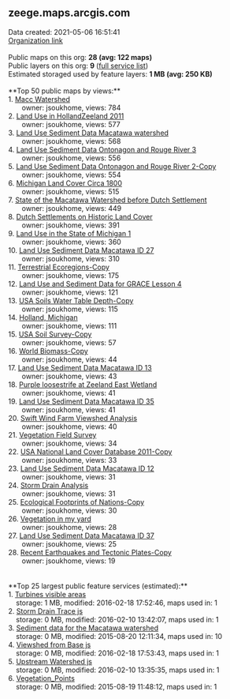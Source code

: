 <h2>zeege.maps.arcgis.com</h2> Data created: 2021-05-06 16:51:41 <br /><a target='new' href='https://zeege.maps.arcgis.com'>Organization link</a><br /><br />Public maps on this org: <b>28 (avg: 122 maps)</b><br />Public layers on this org: <b>9 </b>(<a target='new' href='https://services.arcgis.com/0FNv1sSmZ5iFaOeU/ArcGIS/rest/services'>full service list</a>)<br />Estimated storaged used by feature layers: <b>1 MB (avg: 250 KB)</b><br /><br />**Top 50 public maps by views:**<br />  1. <a target='new' href='https://www.arcgis.com/home/item.html?id=84df264c6d68421fa3f1dbcd5b948f84'>Macc Watershed</a> <br />  &nbsp;&nbsp;&nbsp;&nbsp; &nbsp;&nbsp;owner: jsoukhome, views: 784<br />  2. <a target='new' href='https://www.arcgis.com/home/item.html?id=fede89dabefd4ba9b3424454861a2c7f'>Land Use in HollandZeeland 2011</a> <br />  &nbsp;&nbsp;&nbsp;&nbsp; &nbsp;&nbsp;owner: jsoukhome, views: 577<br />  3. <a target='new' href='https://www.arcgis.com/home/item.html?id=083974461df84cad9a4601f5124ce9f7'>Land Use Sediment Data Macatawa watershed</a> <br />  &nbsp;&nbsp;&nbsp;&nbsp; &nbsp;&nbsp;owner: jsoukhome, views: 568<br />  4. <a target='new' href='https://www.arcgis.com/home/item.html?id=9ac86b15ff4e4dae9e125ff3bc348510'>Land Use Sediment Data Ontonagon and Rouge River 3</a> <br />  &nbsp;&nbsp;&nbsp;&nbsp; &nbsp;&nbsp;owner: jsoukhome, views: 556<br />  5. <a target='new' href='https://www.arcgis.com/home/item.html?id=0113e39331ca495e8e08695a0b0ad925'>Land Use Sediment Data Ontonagon and Rouge River 2-Copy</a> <br />  &nbsp;&nbsp;&nbsp;&nbsp; &nbsp;&nbsp;owner: jsoukhome, views: 554<br />  6. <a target='new' href='https://www.arcgis.com/home/item.html?id=a9d185e2ef1240c2aa882013d7248091'>Michigan Land Cover Circa 1800</a> <br />  &nbsp;&nbsp;&nbsp;&nbsp; &nbsp;&nbsp;owner: jsoukhome, views: 515<br />  7. <a target='new' href='https://www.arcgis.com/home/item.html?id=1aebea0cd35c41be92192bf1d27c2dfd'>State of the Macatawa Watershed before Dutch Settlement</a> <br />  &nbsp;&nbsp;&nbsp;&nbsp; &nbsp;&nbsp;owner: jsoukhome, views: 449<br />  8. <a target='new' href='https://www.arcgis.com/home/item.html?id=d9f2a3705eac4cf19e58a9c08f046264'>Dutch Settlements on Historic Land Cover</a> <br />  &nbsp;&nbsp;&nbsp;&nbsp; &nbsp;&nbsp;owner: jsoukhome, views: 391<br />  9. <a target='new' href='https://www.arcgis.com/home/item.html?id=0d7b09f19e6d4337aa5fb2e37404e48a'>Land Use in the State of Michigan 1</a> <br />  &nbsp;&nbsp;&nbsp;&nbsp; &nbsp;&nbsp;owner: jsoukhome, views: 360<br />  10. <a target='new' href='https://www.arcgis.com/home/item.html?id=99d62ca0b1bf4809b88f159adc3f7f53'>Land Use Sediment Data Macatawa ID 27</a> <br />  &nbsp;&nbsp;&nbsp;&nbsp; &nbsp;&nbsp;owner: jsoukhome, views: 310<br />  11. <a target='new' href='https://www.arcgis.com/home/item.html?id=b0167378f0cf4649b10a3cb27e3716b1'>Terrestrial Ecoregions-Copy</a> <br />  &nbsp;&nbsp;&nbsp;&nbsp; &nbsp;&nbsp;owner: jsoukhome, views: 175<br />  12. <a target='new' href='https://www.arcgis.com/home/item.html?id=cbafc9160fd9452cb97031b31e96d490'>Land Use and Sediment Data for GRACE Lesson 4</a> <br />  &nbsp;&nbsp;&nbsp;&nbsp; &nbsp;&nbsp;owner: jsoukhome, views: 121<br />  13. <a target='new' href='https://www.arcgis.com/home/item.html?id=5f3869d86e4c482f82c021d9f54badef'>USA Soils Water Table Depth-Copy</a> <br />  &nbsp;&nbsp;&nbsp;&nbsp; &nbsp;&nbsp;owner: jsoukhome, views: 115<br />  14. <a target='new' href='https://www.arcgis.com/home/item.html?id=bf42a010f4534ab4b12a97be64efce1a'>Holland, Michigan</a> <br />  &nbsp;&nbsp;&nbsp;&nbsp; &nbsp;&nbsp;owner: jsoukhome, views: 111<br />  15. <a target='new' href='https://www.arcgis.com/home/item.html?id=ea2aedcda14b429d8053ddf7f7e29d85'>USA Soil Survey-Copy</a> <br />  &nbsp;&nbsp;&nbsp;&nbsp; &nbsp;&nbsp;owner: jsoukhome, views: 57<br />  16. <a target='new' href='https://www.arcgis.com/home/item.html?id=feff5026d6fe43658b964ac0a7246034'>World Biomass-Copy</a> <br />  &nbsp;&nbsp;&nbsp;&nbsp; &nbsp;&nbsp;owner: jsoukhome, views: 44<br />  17. <a target='new' href='https://www.arcgis.com/home/item.html?id=c7d43e0510ab469a8215f9f6502c03d8'>Land Use Sediment Data Macatawa ID 13</a> <br />  &nbsp;&nbsp;&nbsp;&nbsp; &nbsp;&nbsp;owner: jsoukhome, views: 43<br />  18. <a target='new' href='https://www.arcgis.com/home/item.html?id=01c0a1a137fb4c0bb2f01c79a1abd4d8'>Purple loosestrife at Zeeland East Wetland</a> <br />  &nbsp;&nbsp;&nbsp;&nbsp; &nbsp;&nbsp;owner: jsoukhome, views: 41<br />  19. <a target='new' href='https://www.arcgis.com/home/item.html?id=5c4b830b25c94df99ce0ad6b352f27f1'>Land Use Sediment Data Macatawa ID 35</a> <br />  &nbsp;&nbsp;&nbsp;&nbsp; &nbsp;&nbsp;owner: jsoukhome, views: 41<br />  20. <a target='new' href='https://www.arcgis.com/home/item.html?id=874a5a2a70224f1eb76357a8020ce90f'>Swift Wind Farm Viewshed Analysis</a> <br />  &nbsp;&nbsp;&nbsp;&nbsp; &nbsp;&nbsp;owner: jsoukhome, views: 40<br />  21. <a target='new' href='https://www.arcgis.com/home/item.html?id=8e811ddf69264972850b78e35fc39759'>Vegetation Field Survey</a> <br />  &nbsp;&nbsp;&nbsp;&nbsp; &nbsp;&nbsp;owner: jsoukhome, views: 34<br />  22. <a target='new' href='https://www.arcgis.com/home/item.html?id=084f70df189d49bcbd8f43e62237100b'>USA National Land Cover Database 2011-Copy</a> <br />  &nbsp;&nbsp;&nbsp;&nbsp; &nbsp;&nbsp;owner: jsoukhome, views: 33<br />  23. <a target='new' href='https://www.arcgis.com/home/item.html?id=775c5dc7730449ad95c09dd676782816'>Land Use Sediment Data Macatawa ID 12</a> <br />  &nbsp;&nbsp;&nbsp;&nbsp; &nbsp;&nbsp;owner: jsoukhome, views: 31<br />  24. <a target='new' href='https://www.arcgis.com/home/item.html?id=85c0bfe8a10c4bc5904591e1a60956f9'>Storm Drain Analysis</a> <br />  &nbsp;&nbsp;&nbsp;&nbsp; &nbsp;&nbsp;owner: jsoukhome, views: 31<br />  25. <a target='new' href='https://www.arcgis.com/home/item.html?id=51ce2bd2e70249399aa7bac91cfe247e'>Ecological Footprints of Nations-Copy</a> <br />  &nbsp;&nbsp;&nbsp;&nbsp; &nbsp;&nbsp;owner: jsoukhome, views: 30<br />  26. <a target='new' href='https://www.arcgis.com/home/item.html?id=f7cfe9ab42fc4161846a04cc10591439'>Vegetation in my yard</a> <br />  &nbsp;&nbsp;&nbsp;&nbsp; &nbsp;&nbsp;owner: jsoukhome, views: 28<br />  27. <a target='new' href='https://www.arcgis.com/home/item.html?id=c60d404e8ab745e1a6e4451dcc3d2728'>Land Use Sediment Data Macatawa ID 37</a> <br />  &nbsp;&nbsp;&nbsp;&nbsp; &nbsp;&nbsp;owner: jsoukhome, views: 25<br />  28. <a target='new' href='https://www.arcgis.com/home/item.html?id=61ec18eafc064557b3c82a1cae07c9c7'>Recent Earthquakes and Tectonic Plates-Copy</a> <br />  &nbsp;&nbsp;&nbsp;&nbsp; &nbsp;&nbsp;owner: jsoukhome, views: 19<br /><br /><br />**Top 25 largest public feature services (estimated):**<br /> 1. <a target='new' href='https://www.arcgis.com/home/item.html?id=5978c9adac99482ea12f85dcd47f07a0'>Turbines visible areas</a><br /> &nbsp;&nbsp;&nbsp;&nbsp;storage: 1 MB, modified: 2016-02-18 17:52:46, maps used in: 1<br /> 2. <a target='new' href='https://www.arcgis.com/home/item.html?id=2f4eddaff0c1461bbf5b185678671cb4'>Storm Drain Trace js</a><br /> &nbsp;&nbsp;&nbsp;&nbsp;storage: 0 MB, modified: 2016-02-10 13:42:07, maps used in: 1<br /> 3. <a target='new' href='https://www.arcgis.com/home/item.html?id=571a379038394bf29e77a965098d0573'>Sediment data for the Macatawa watershed</a><br /> &nbsp;&nbsp;&nbsp;&nbsp;storage: 0 MB, modified: 2015-08-20 12:11:34, maps used in: 10<br /> 4. <a target='new' href='https://www.arcgis.com/home/item.html?id=2b7329ae59904ca18afbad8bc4403b3a'>Viewshed from Base js</a><br /> &nbsp;&nbsp;&nbsp;&nbsp;storage: 0 MB, modified: 2016-02-18 17:53:43, maps used in: 1<br /> 5. <a target='new' href='https://www.arcgis.com/home/item.html?id=4551e3df29fd4b1680a95f0f70c1da8b'>Upstream Watershed js</a><br /> &nbsp;&nbsp;&nbsp;&nbsp;storage: 0 MB, modified: 2016-02-10 13:35:35, maps used in: 1<br /> 6. <a target='new' href='https://www.arcgis.com/home/item.html?id=a92db445adae4bc3aea4d3cc2d29504d'>Vegetation_Points</a><br /> &nbsp;&nbsp;&nbsp;&nbsp;storage: 0 MB, modified: 2015-08-19 11:48:12, maps used in: 1<br />